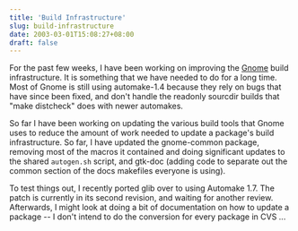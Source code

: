```yaml
---
title: 'Build Infrastructure'
slug: build-infrastructure
date: 2003-03-01T15:08:27+08:00
draft: false
---
```


For the past few weeks, I have been working on improving the
[Gnome](http://www.gnome.org/) build infrastructure. It is something
that we have needed to do for a long time. Most of Gnome is still using
automake-1.4 because they rely on bugs that have since been fixed, and
don\'t handle the readonly sourcdir builds that \"make distcheck\" does
with newer automakes.

So far I have been working on updating the various build tools that
Gnome uses to reduce the amount of work needed to update a package\'s
build infrastructure. So far, I have updated the gnome-common package,
removing most of the macros it contained and doing significant updates
to the shared `autogen.sh` script, and gtk-doc (adding code to separate
out the common section of the docs makefiles everyone is using).

To test things out, I recently ported glib over to using Automake 1.7.
The patch is currently in its second revision, and waiting for another
review. Afterwards, I might look at doing a bit of documentation on how
to update a package \-- I don\'t intend to do the conversion for every
package in CVS \...
